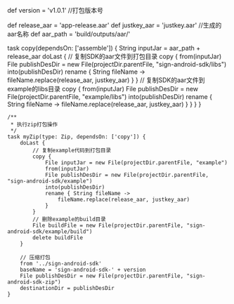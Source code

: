 def version = 'v1.0.1' //打包版本号

def release_aar = 'app-release.aar'
def justkey_aar = 'justkey.aar' //生成的aar名称
def aar_path = 'build/outputs/aar/'

task copy(dependsOn: ['assemble']) {
        String inputJar = aar_path + release_aar
        doLast {
            // 复制SDK的aar文件到打包目录
            copy {
                from(inputJar)
                File publishDesDir = new File(projectDir.parentFile, "sign-android-sdk/libs")
                into(publishDesDir)
                rename { String fileName ->
                    fileName.replace(release_aar, justkey_aar)
                }
            }
            // 复制SDK的aar文件到example的libs目录
            copy {
                from(inputJar)
                File publishDesDir = new File(projectDir.parentFile, "example/libs")
                into(publishDesDir)
                rename { String fileName ->
                    fileName.replace(release_aar, justkey_aar)
                }
            }
        }
    }

    /**
     * 执行zip打包操作
     */
    task myZip(type: Zip, dependsOn: ['copy']) {
        doLast {
            // 复制example代码到打包目录
            copy {
                File inputJar = new File(projectDir.parentFile, "example")
                from(inputJar)
                File publishDesDir = new File(projectDir.parentFile, "sign-android-sdk/example")
                into(publishDesDir)
                rename { String fileName ->
                    fileName.replace(release_aar, justkey_aar)
                }
            }
            // 删除example的build目录
            File buildFile = new File(projectDir.parentFile, "sign-android-sdk/example/build")
            delete buildFile
        }

        // 压缩打包
        from '../sign-android-sdk'
        baseName = 'sign-android-sdk-' + version
        File publishDesDir = new File(projectDir.parentFile, "sign-android-sdk-zip")
        destinationDir = publishDesDir
    }
